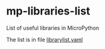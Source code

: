 # mp-libraries-list

List of useful libraries in MicroPython

The list is in file [librarylist.yaml](librarylist.yaml)
